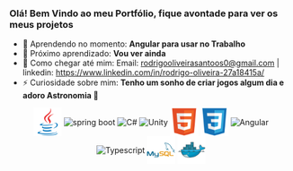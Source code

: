

### Olá! Bem Vindo ao meu Portfólio, fique avontade para ver os meus projetos

- 📖 Aprendendo no momento: <strong>Angular para usar no Trabalho</strong>
- 🌱 Próximo aprendizado: <strong>Vou ver ainda</strong>
- 📱 Como chegar até mim: Email: rodrigooliveirasantoos0@gmail.com | linkedin: https://www.linkedin.com/in/rodrigo-oliveira-27a18415a/ 
- ⚡ Curiosidade sobre mim: <strong> Tenho um sonho de criar jogos algum dia e adoro Astronomia </strong> 🔭
  
<div style="display: inline_block" align="center">
  <img align="center" alt="java" height="50" width="50" src="https://raw.githubusercontent.com/devicons/devicon/master/icons/java/java-original.svg">
  <img align="center" alt="spring boot" height="50" width="50" src="https://cdn.jsdelivr.net/gh/devicons/devicon/icons/spring/spring-original.svg">
  <img align="center" alt="C#" height="50" width="50" src="https://cdn.icon-icons.com/icons2/2415/PNG/512/csharp_original_logo_icon_146578.png">  
  <img align="center" alt="Unity" height="50" width="50" src="https://cdn-icons-png.flaticon.com/512/5969/5969294.png">
  <img align="center" alt="HTML" height="50" width="50" src="https://raw.githubusercontent.com/devicons/devicon/master/icons/html5/html5-original.svg">
  <img align="center" alt="CSS" height="50" width="50" src="https://raw.githubusercontent.com/devicons/devicon/master/icons/css3/css3-original.svg">
  <img align="center" alt="Angular" height="50" width="50" src="https://cdn3.iconfinder.com/data/icons/logos-and-brands-adobe/512/21_Angular-512.png">
  <img align="center" alt="Typescript" height="50" width="50" src="https://cdn.icon-icons.com/icons2/2107/PNG/512/file_type_typescript_official_icon_130107.png">
  <img align="center" alt="Maven" height="50" width="50" src="https://raw.githubusercontent.com/devicons/devicon/master/icons/mysql/mysql-original-wordmark.svg">
  <img align="center" alt="docker" height="50" width="50" src="https://raw.githubusercontent.com/devicons/devicon/master/icons/docker/docker-original.svg">
</div>

